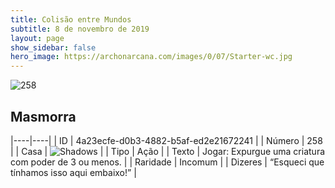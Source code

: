 ```yaml
---
title: Colisão entre Mundos
subtitle: 8 de novembro de 2019
layout: page
show_sidebar: false
hero_image: https://archonarcana.com/images/0/07/Starter-wc.jpg
---
```


![258](https://cdn.keyforgegame.com/media/card_front/pt/452_258_Q96GRFMV34CP_pt.png)

## Masmorra

|----|----|
| ID | 4a23ecfe-d0b3-4882-b5af-ed2e21672241 |
| Número | 258 |
| Casa | ![Shadows](https://archonarcana.com/images/thumb/e/ee/Shadows.png/22px-Shadows.png "Sombras") |
| Tipo | Ação |
| Texto | Jogar: Expurgue uma criatura com poder de 3 ou menos. |
| Raridade | Incomum |
| Dizeres | “Esqueci que tínhamos isso aqui embaixo!” |